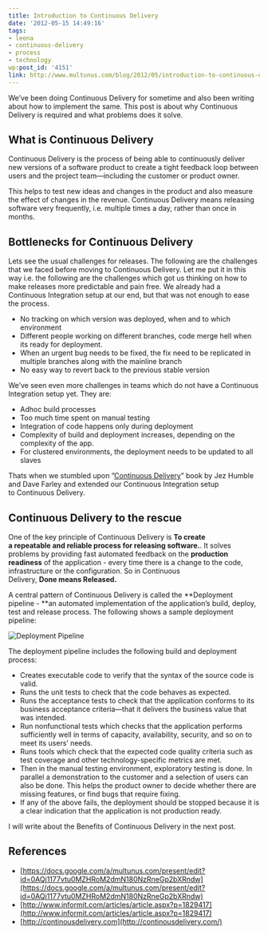 ```yaml
---
title: Introduction to Continuous Delivery
date: '2012-05-15 14:49:16'
tags:
- leena
- continuous-delivery
- process
- technology
wp:post_id: '4151'
link: http://www.multunus.com/blog/2012/05/introduction-to-continuous-delivery/
---
```


We’ve been doing Continuous Delivery for sometime and also been writing about how to implement the same. This post is about why Continuous Delivery is required and what problems does it solve.

## What is Continuous Delivery
Continuous Delivery is the process of being able to continuously deliver new versions of a software product to create a tight feedback loop between users and the project team—including the customer or product owner.

This helps to test new ideas and changes in the product and also measure the effect of changes in the revenue. Continuous Delivery means releasing software very frequently, i.e. multiple times a day, rather than once in months.

## Bottlenecks for Continuous Delivery
Lets see the usual challenges for releases. The following are the challenges that we faced before moving to Continuous Delivery. Let me put it in this way i.e. the following are the challenges which got us thinking on how to make releases more predictable and pain free. We already had a Continuous Integration setup at our end, but that was not enough to ease the process.

- No tracking on which version was deployed, when and to which environment
- Different people working on different branches, code merge hell when its ready for deployment.
- When an urgent bug needs to be fixed, the fix need to be replicated in multiple branches along with the mainline branch
- No easy way to revert back to the previous stable version

We’ve seen even more challenges in teams which do not have a Continuous Integration setup yet. They are:

- Adhoc build processes
- Too much time spent on manual testing
- Integration of code happens only during deployment
- Complexity of build and deployment increases, depending on the complexity of the app.
- For clustered environments, the deployment needs to be updated to all slaves

Thats when we stumbled upon ”[Continuous Delivery](http://www.informit.com/store/product.aspx?isbn=0321601912&WT.DCSext.w_ptgrevartcl=Continuous+Delivery%3a+Reliable+Software+Releases+through+Build%2c+Test%2c+and+Deployment+Automation_1641923_ISBNTopCover)” book by Jez Humble and Dave Farley and extended our Continuous Integration setup to Continuous Delivery.


## Continuous Delivery to the rescue

One of the key principle of Continuous Delivery is **To create a repeatable and reliable process for releasing software.**. It solves problems by providing fast automated feedback on the **production readiness** of the application - every time there is a change to the code, infrastructure or the configuration. So in Continuous Delivery, **Done means Released.**

A central pattern of Continuous Delivery is called the **Deployment pipeline - **an automated implementation of the application’s build, deploy, test and release process. The following shows a sample deployment pipeline:


![Deployment Pipeline](https://s3.amazonaws.com/multunus-cdimages/pipeline.png)


The deployment pipeline includes the following build and deployment process:

- Creates executable code to verify that the syntax of the source code is valid.
- Runs the unit tests to check that the code behaves as expected.
- Runs the acceptance tests to check that the application conforms to its business acceptance criteria—that it delivers the business value that was intended.
- Run nonfunctional tests which checks that the application performs sufficiently well in terms of capacity, availability, security, and so on to meet its users’ needs.
- Runs tools which check that the expected code quality criteria such as test coverage and other technology-specific metrics are met.
- Then in the manual testing environment, exploratory testing is done. In parallel a demonstration to the customer and a selection of users can also be done. This helps the product owner to decide whether there are missing features, or find bugs that require fixing.
- If any of the above fails, the deployment should be stopped because it is a clear indication that the application is not production ready.

I will write about the Benefits of Continuous Delivery in the next post.

## References

-  [https://docs.google.com/a/multunus.com/present/edit?id=0AQj1177vtu0MZHRoM2dmN180NzRneGp2bXRndw](https://docs.google.com/a/multunus.com/present/edit?id=0AQj1177vtu0MZHRoM2dmN180NzRneGp2bXRndw)
- [http://www.informit.com/articles/article.aspx?p=1829417](http://www.informit.com/articles/article.aspx?p=1829417)
- [http://continousdelivery.com](http://continousdelivery.com/)
